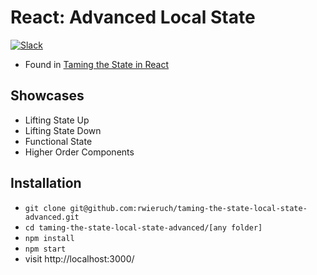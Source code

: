 # React: Advanced Local State

[![Slack](https://slack-the-road-to-learn-react.wieruch.com/badge.svg)](https://slack-the-road-to-learn-react.wieruch.com/)

* Found in [Taming the State in React](https://roadtoreact.com/course-details?courseId=TAMING_THE_STATE)

## Showcases

* Lifting State Up
* Lifting State Down
* Functional State
* Higher Order Components

## Installation

* `git clone git@github.com:rwieruch/taming-the-state-local-state-advanced.git`
* `cd taming-the-state-local-state-advanced/[any folder]`
* `npm install`
* `npm start`
* visit http://localhost:3000/
